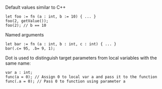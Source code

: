 Default values similar to C++

	let foo := fn (a : int, b := 10) { ... }
	foo(2, getValue());
	foo(2); // b == 10

Named arguments

	let bar := fn (a : int, b : int, c : int) { ... }
	bar(.c= 95, .b= 9, 1);
  
Dot is used to distinguish target parameters from local variables with the same name:

	var a : int;
	func(a = 0); // Assign 0 to local var a and pass it to the function
	func(.a = 0); // Pass 0 to function using parameter a

